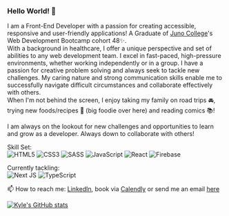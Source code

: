 ### Hello World! 👋

I am a Front-End Developer with a passion for creating accessible, responsive and user-friendly applications! A Graduate of [Juno College](https://junocollege.com/)'s Web Development Bootcamp cohort 48✨. 
<br>
With a background in healthcare, I offer a unique perspective and set of abilities to any web development team. I excel in fast-paced, high-pressure environments, whether working independently or in a group. I have a passion for creative problem solving and always seek to tackle new challenges. My caring nature and strong communication skills enable me to successfully navigate difficult circumstances and collaborate effectively with others.
<br>
When I'm not behind the screen, I enjoy taking my family on road trips 🚘, trying new foods/recipes 🍱 (big foodie over here) and reading comics 📚!
<br>

I am always on the lookout for new challenges and opportunities to learn and grow as a developer. Always down to collaborate with others!

Skill Set: 
<br>
![HTML5](https://img.shields.io/badge/html5-%23E34F26.svg?style=for-the-badge&logo=html5&logoColor=white) ![CSS3](https://img.shields.io/badge/css3-%231572B6.svg?style=for-the-badge&logo=css3&logoColor=white) ![SASS](https://img.shields.io/badge/SASS-hotpink.svg?style=for-the-badge&logo=SASS&logoColor=white) ![JavaScript](https://img.shields.io/badge/javascript-%23323330.svg?style=for-the-badge&logo=javascript&logoColor=%23F7DF1E) ![React](https://img.shields.io/badge/react-%2320232a.svg?style=for-the-badge&logo=react&logoColor=%2361DAFB) ![Firebase](https://img.shields.io/badge/Firebase-039BE5?style=for-the-badge&logo=Firebase&logoColor=white)

Currently tackling:
<br>
![Next JS](https://img.shields.io/badge/Next-black?style=for-the-badge&logo=next.js&logoColor=white) ![TypeScript](https://img.shields.io/badge/typescript-%23007ACC.svg?style=for-the-badge&logo=typescript&logoColor=white)

📫 How to reach me: [LinkedIn](https://www.linkedin.com/in/kyle-kh-lau/), book via [Calendly](https://calendly.com/kylelaudev) or send me an email [here](https://kylelau.dev/#contact)

[![Kyle's GitHub stats](https://github-readme-stats.vercel.app/api?username=KyleKHL)](https://github.com/anuraghazra/github-readme-stats)
